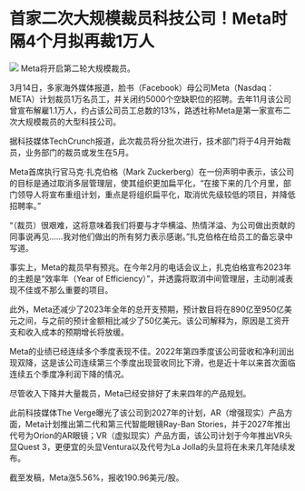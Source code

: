 # 首家二次大规模裁员科技公司！Meta时隔4个月拟再裁1万人

![](https://inews.gtimg.com/om_bt/O8cxy5TDa7uIOkKA1x3wAFC921cNVYWpuLLAyQOQTmRDUAA/1000)
Meta将开启第二轮大规模裁员。

3月14日，多家海外媒体报道，脸书（Facebook）母公司Meta（Nasdaq：META）计划裁员1万名员工，并关闭约5000个空缺职位的招聘。去年11月该公司曾宣布解雇1.1万人，约占该公司员工总数的13%，路透社称Meta是第一家宣布二次大规模裁员的大型科技公司。

据科技媒体TechCrunch报道，此次裁员将分批次进行，技术部门将于4月开始裁员，业务部门的裁员或发生在5月。

Meta首席执行官马克·扎克伯格（Mark
Zuckerberg）在一份声明中表示，该公司的目标是通过取消多层管理层，使其组织更加扁平化，“在接下来的几个月里，部门领导人将宣布重组计划，重点是将组织扁平化，取消优先级较低的项目，并降低招聘率。”

“（裁员）很艰难，这将意味着我们将要与才华横溢、热情洋溢、为公司做出贡献的同事说再见……我对他们做出的所有努力表示感谢。”扎克伯格在给员工的备忘录中写道。

事实上，Meta的裁员早有预兆。在今年2月的电话会议上，扎克伯格宣布2023年的主题是“效率年（Year of
Efficiency）”，并透露将取消中间管理层，主动削减表现不佳或不那么重要的项目。

此外，Meta还减少了2023年全年的总开支预期，预计数目将在890亿至950亿美元之间，与之前的预计金额相比减少了50亿美元。该公司解释为，原因是工资开支和收入成本的预期增长将放缓。

Meta的业绩已经连续多个季度表现不佳。2022年第四季度该公司营收和净利润出现双降，这是该公司连续第三个季度出现营收同比下滑，也是近十年以来首次面临连续五个季度净利润下降的情况。

尽管收入下降并大量裁员，Meta已经安排好了未来四年的产品规划。

此前科技媒体The Verge曝光了该公司到2027年的计划，AR（增强现实）产品方面，Meta计划推出第二代和第三代智能眼镜Ray-Ban
Stories，并于2027年推出代号为Orion的AR眼镜；VR（虚拟现实）产品方面，该公司计划于今年推出VR头显Quest
3，更便宜的头显Ventura以及代号为La Jolla的头显将在未来几年陆续发布。

截至发稿，Meta涨5.56%，报收190.96美元/股。

